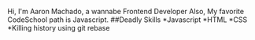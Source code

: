 Hi, I'm Aaron Machado, a wannabe Frontend Developer
Also, My favorite CodeSchool path is Javascript.
##Deadly Skills
*Javascript
*HTML
*CSS
*Killing history using git rebase
